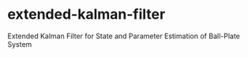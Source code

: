 # extended-kalman-filter
Extended Kalman Filter for State and Parameter Estimation of Ball-Plate System

